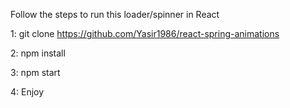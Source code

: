 Follow the steps to run this loader/spinner in React

1: git clone https://github.com/Yasir1986/react-spring-animations

2: npm install

3: npm start

4: Enjoy
